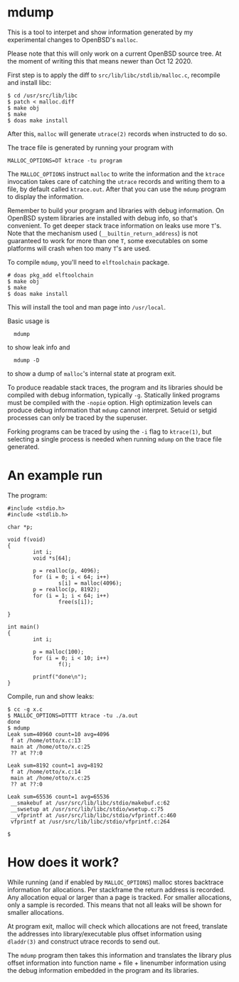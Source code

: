 # mdump

This is a tool to interpet and show information generated by my experimental
changes to OpenBSD's `malloc`. 

Please note that this will only work on a current OpenBSD source tree. At the moment of
writing this that means newer than Oct 12 2020.

First step is to apply the diff to `src/lib/libc/stdlib/malloc.c`, recompile and install libc:
```
$ cd /usr/src/lib/libc
$ patch < malloc.diff
$ make obj
$ make
$ doas make install
```
After this, `malloc` will generate `utrace(2)` records when instructed to do so.

The trace file is generated by running your program with

```
MALLOC_OPTIONS=DT ktrace -tu program
```
The `MALLOC_OPTIONS` instruct `malloc` to write the information and the `ktrace` invocation 
takes care of catching the `utrace` records and writing them to a file, by
default called `ktrace.out`. After that you can use the `mdump` program to
display the information.

Remember to build your program and libraries with debug information.
On OpenBSD system libraries are installed with debug info, so that's
convenient.  To get deeper stack trace information on leaks use
more `T`'s. Note that the mechanism used (`__builtin_return_address`)
is not guaranteed to work for more than one `T`, some executables
on some platforms will crash when too many `T`'s are used.

To compile `mdump`, you'll need to `elftoolchain` package. 
```
# doas pkg_add elftoolchain
$ make obj
$ make
$ doas make install
```
This will install the tool and man page into `/usr/local`.

Basic usage is
```
  mdump
```
to show leak info and
```
  mdump -D
```
to show a dump of `malloc`'s internal state at program exit.

To produce readable stack traces, the program and its libraries should be
compiled with debug information, typically `-g`.
Statically linked programs must be compiled with the
`-nopie` option.
High optimization levels can produce debug information that
`mdump`
cannot interpret.
Setuid or setgid processes can only be traced by the superuser.

Forking programs can be traced by using the `-i` flag to `ktrace(1)`, but
selecting a single process is needed when running `mdump` on the trace file
generated.
     
# An example run
The program:
```
#include <stdio.h>
#include <stdlib.h>

char *p;

void f(void)
{
        int i;
        void *s[64];

        p = realloc(p, 4096);
        for (i = 0; i < 64; i++)
                s[i] = malloc(4096);
        p = realloc(p, 8192);
        for (i = 1; i < 64; i++)
                free(s[i]);

}

int main()
{
        int i;

        p = malloc(100);
        for (i = 0; i < 10; i++)
                f();

        printf("done\n");
}
```
Compile, run and show leaks:
```
$ cc -g x.c 
$ MALLOC_OPTIONS=DTTTT ktrace -tu ./a.out 
done
$ mdump
Leak sum=40960 count=10 avg=4096
 f at /home/otto/x.c:13
 main at /home/otto/x.c:25
 ?? at ??:0

Leak sum=8192 count=1 avg=8192
 f at /home/otto/x.c:14
 main at /home/otto/x.c:25
 ?? at ??:0

Leak sum=65536 count=1 avg=65536
 __smakebuf at /usr/src/lib/libc/stdio/makebuf.c:62
 __swsetup at /usr/src/lib/libc/stdio/wsetup.c:75
 __vfprintf at /usr/src/lib/libc/stdio/vfprintf.c:460
 vfprintf at /usr/src/lib/libc/stdio/vfprintf.c:264

$
```

# How does it work?

While running (and if enabled by `MALLOC_OPTIONS`) malloc
stores backtrace information for allocations. 
Per stackframe the return address is recorded.
Any allocation equal or larger than a page is tracked. For smaller allocations,
only a sample is recorded. This means that not all leaks will be shown for smaller allocations.

At program exit, malloc will check which allocations are not freed,
translate the addresses into library/executable plus offset information
using `dladdr(3)` and construct utrace records to send out.

The `mdump` program then takes this information and translates the library
plus offset information into function name + file + linenumber information using
the debug information embedded in the program and its libraries.

